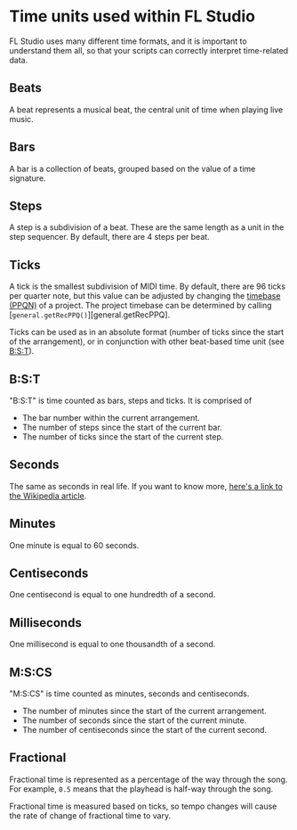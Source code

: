# Time units used within FL Studio

FL Studio uses many different time formats, and it is important to understand
them all, so that your scripts can correctly interpret time-related data.

## Beats

A beat represents a musical beat, the central unit of time when playing live
music.

## Bars

A bar is a collection of beats, grouped based on the value of a time signature.

## Steps

A step is a subdivision of a beat. These are the same length as a unit in the
step sequencer. By default, there are 4 steps per beat.

## Ticks

A tick is the smallest subdivision of MIDI time. By default, there are 96 ticks
per quarter note, but this value can be adjusted by changing the
[timebase (PPQN)](https://www.image-line.com/fl-studio-learning/fl-studio-online-manual/html/songsettings_settings.htm)
of a project. The project timebase can be determined by calling
[`general.getRecPPQ()`][general.getRecPPQ].

Ticks can be used as in an absolute format (number of ticks since the start of
the arrangement), or in conjunction with other beat-based time unit (see
[B:S:T](#bst)).

## B:S:T

"B:S:T" is time counted as bars, steps and ticks. It is comprised of

* The bar number within the current arrangement.
* The number of steps since the start of the current bar.
* The number of ticks since the start of the current step.

## Seconds

The same as seconds in real life. If you want to know more,
[here's a link to the Wikipedia article](https://en.wikipedia.org/wiki/Second).

## Minutes

One minute is equal to 60 seconds.

## Centiseconds

One centisecond is equal to one hundredth of a second.

## Milliseconds

One millisecond is equal to one thousandth of a second.

## M:S:CS

"M:S:CS" is time counted as minutes, seconds and centiseconds.

* The number of minutes since the start of the current arrangement.
* The number of seconds since the start of the current minute.
* The number of centiseconds since the start of the current second.

## Fractional

Fractional time is represented as a percentage of the way through the song. For
example, `0.5` means that the playhead is half-way through the song.

Fractional time is measured based on ticks, so tempo changes will cause the
rate of change of fractional time to vary.
